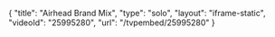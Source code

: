 {
    "title": "Airhead Brand Mix",
    "type": "solo",
    "layout": "iframe-static",
    "videoId": "25995280",
    "url": "\/tvpembed\/25995280"
}